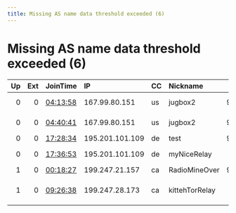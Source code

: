```yaml
---
title: Missing AS name data threshold exceeded (6)
---
```


# Missing AS name data threshold exceeded (6)

|   Up |   Ext | JoinTime                                                                                            | IP              | CC   | Nickname       |   ORp |   Dirp | Version           | Contact                      | OS    |   eFamMembers |
|-----:|------:|:----------------------------------------------------------------------------------------------------|:----------------|:-----|:---------------|------:|-------:|:------------------|:-----------------------------|:------|--------------:|
|    0 |     0 | [04:13:58](https://metrics.torproject.org/rs.html#details/A9264B28C56DC85D2F9CB52BDD6B3BFD933FDAF7) | 167.99.80.151   | us   | jugbox2        |  9001 |      0 | 0.3.1.9           | Luke Childs &lt;lukechilds12 | Linux |             1 |
|    0 |     0 | [04:40:41](https://metrics.torproject.org/rs.html#details/41D90A35E3BA64280FA15998CF4C1DCCF92FF666) | 167.99.80.151   | us   | jugbox2        |  9001 |      0 | 0.3.1.9           | Luke Childs &lt;lukechilds12 | Linux |             1 |
|    0 |     0 | [17:28:34](https://metrics.torproject.org/rs.html#details/D06E151487BF086BD5BDD7F8487CEF018B44D434) | 195.201.101.109 | de   | test           |  9001 |      0 | 0.3.2.10          | aa at bb dot cc tor-rela     | Linux |             1 |
|    0 |     0 | [17:36:53](https://metrics.torproject.org/rs.html#details/8E4FE5AB19105E2A2E938AA790212562F2A171A9) | 195.201.101.109 | de   | myNiceRelay    |   443 |      0 | 0.2.9.14          | tor-operator@your-emailad    | Linux |             1 |
|    1 |     0 | [00:18:27](https://metrics.torproject.org/rs.html#details/B221D086245CA693D79A0FF6BC88617D4D05B326) | 199.247.21.157  | ca   | RadioMineOver  |  9001 |      0 | 0.3.2.10          | torrelay at danhawkes dot    | Linux |             1 |
|    1 |     0 | [09:26:38](https://metrics.torproject.org/rs.html#details/2053008968C32D37CC6D200FD6ED82F87EAA55D4) | 199.247.28.173  | ca   | kittehTorRelay |   999 |      0 | 0.3.4.0-alpha-dev | kittehtor@namedkitten.pw     | Linux |             1 |
